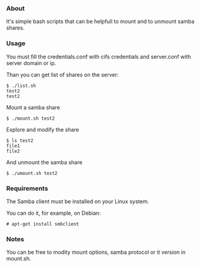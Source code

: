 ### About

It's simple bash scripts that can be helpfull to mount and to unmount samba shares.

### Usage

You must fill the credentials.conf  with cifs credentials and server.conf with server domain or ip.

Than you can get list of shares on the server:

    $ ./list.sh
    test2
    test2

Mount a samba share

    $ ./mount.sh test2

Explore and modify the share

    $ ls test2
    file1
    file2



And unmount the samba share

    $ ./umount.sh test2

### Requirements

The Samba client must be installed on your Linux system.

You can do it, for example, on Debian:

    # apt-get install smbclient

### Notes

You can be free to modity mount options, samba protocol or it version in mount.sh.
